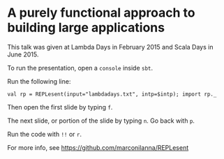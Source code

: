 # A purely functional approach to building large applications

This talk was given at Lambda Days in February 2015 and Scala Days in June 2015.

To run the presentation, open a `console` inside `sbt`.

Run the following line:

```
val rp = REPLesent(input="lambdadays.txt", intp=$intp); import rp._
```

Then open the first slide by typing `f`.

The next slide, or portion of the slide by typing `n`. Go back with `p`.

Run the code with `!!` or `r`.

For more info, see https://github.com/marconilanna/REPLesent
